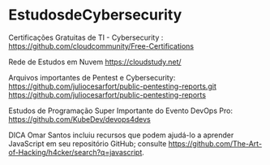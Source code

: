 # EstudosdeCybersecurity
Certificações Gratuitas de TI - Cybersecurity : https://github.com/cloudcommunity/Free-Certifications

Rede de Estudos em Nuvem
https://cloudstudy.net/

Arquivos importantes de Pentest e Cybersecurity: https://github.com/juliocesarfort/public-pentesting-reports.git
https://github.com/juliocesarfort/public-pentesting-reports

Estudos de Programação Super Importante do Evento DevOps Pro: https://github.com/KubeDev/devops4devs

DICA Omar Santos incluiu recursos que podem ajudá-lo a aprender JavaScript em seu repositório GitHub; 
consulte https://github.com/The-Art-of-Hacking/h4cker/search?q=javascript.

